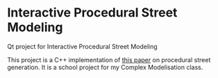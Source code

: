 # Interactive Procedural Street Modeling

Qt project for Interactive Procedural Street Modeling

This project is a C++ implementation of [this paper](http://www.peterwonka.net/Publications/pdfs/2008.SG.Chen.InteractiveProceduralStreetModeling.pdf) on procedural street generation.
It is a school project for my Complex Modelisation class.
